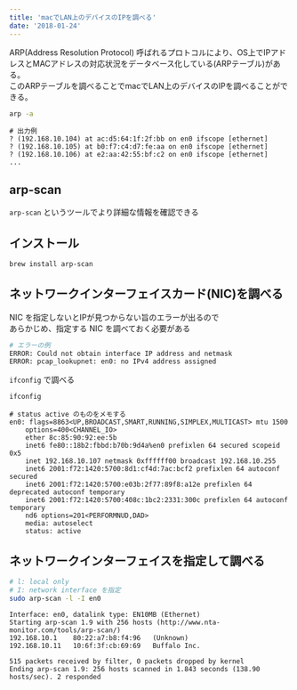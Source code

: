 ```yaml
---
title: 'macでLAN上のデバイスのIPを調べる'
date: '2018-01-24'
---
```


ARP(Address Resolution Protocol) 呼ばれるプロトコルにより、OS上でIPアドレスとMACアドレスの対応状況をデータベース化している(ARPテーブル)がある。  
このARPテーブルを調べることでmacでLAN上のデバイスのIPを調べることができる。

```sh
arp -a
```

```
# 出力例
? (192.168.10.104) at ac:d5:64:1f:2f:bb on en0 ifscope [ethernet]
? (192.168.10.105) at b0:f7:c4:d7:fe:aa on en0 ifscope [ethernet]
? (192.168.10.106) at e2:aa:42:55:bf:c2 on en0 ifscope [ethernet]
...
```

## arp-scan
`arp-scan` というツールでより詳細な情報を確認できる

## インストール
```sh
brew install arp-scan
```

## ネットワークインターフェイスカード(NIC)を調べる
NIC を指定しないとIPが見つからない旨のエラーが出るので  
あらかじめ、指定する NIC を調べておく必要がある

```sh
# エラーの例
ERROR: Could not obtain interface IP address and netmask
ERROR: pcap_lookupnet: en0: no IPv4 address assigned
```

`ifconfig` で調べる

```sh
ifconfig
```

```
# status active のものをメモする
en0: flags=8863<UP,BROADCAST,SMART,RUNNING,SIMPLEX,MULTICAST> mtu 1500
	options=400<CHANNEL_IO>
	ether 8c:85:90:92:ee:5b
	inet6 fe80::18b2:fbbd:b70b:9d4a%en0 prefixlen 64 secured scopeid 0x5
	inet 192.168.10.107 netmask 0xffffff00 broadcast 192.168.10.255
	inet6 2001:f72:1420:5700:8d1:cf4d:7ac:bcf2 prefixlen 64 autoconf secured
	inet6 2001:f72:1420:5700:e03b:2f77:89f8:a12e prefixlen 64 deprecated autoconf temporary
	inet6 2001:f72:1420:5700:408c:1bc2:2331:300c prefixlen 64 autoconf temporary
	nd6 options=201<PERFORMNUD,DAD>
	media: autoselect
	status: active
```

## ネットワークインターフェイスを指定して調べる

```sh
# l: local only
# I: network interface を指定
sudo arp-scan -l -I en0
```
```
Interface: en0, datalink type: EN10MB (Ethernet)
Starting arp-scan 1.9 with 256 hosts (http://www.nta-monitor.com/tools/arp-scan/)
192.168.10.1	80:22:a7:b8:f4:96	(Unknown)
192.168.10.11	10:6f:3f:cb:69:69	Buffalo Inc.

515 packets received by filter, 0 packets dropped by kernel
Ending arp-scan 1.9: 256 hosts scanned in 1.843 seconds (138.90 hosts/sec). 2 responded
```

